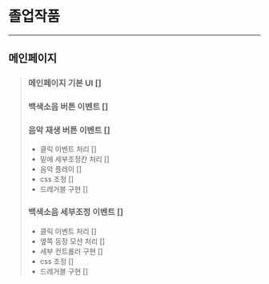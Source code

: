 # 졸업작품

---

## 메인페이지

> ### 메인페이지 기본 UI []
>
> ### 백색소음 버튼 이벤트 []
>
> ### 음악 재생 버튼 이벤트 []
>
> - 클릭 이벤트 처리 []
> - 밑에 세부조정칸 처리 []
> - 음악 플레이 []
> - css 조정 []
> - 드레거블 구현 []
>
> ### 백색소음 세부조정 이벤트 []
>
> - 클릭 이벤트 처리 []
> - 옆쪽 등장 모션 처리 []
> - 세부 컨트롤러 구현 []
> - css 조정 []
> - 드레거블 구현 []
